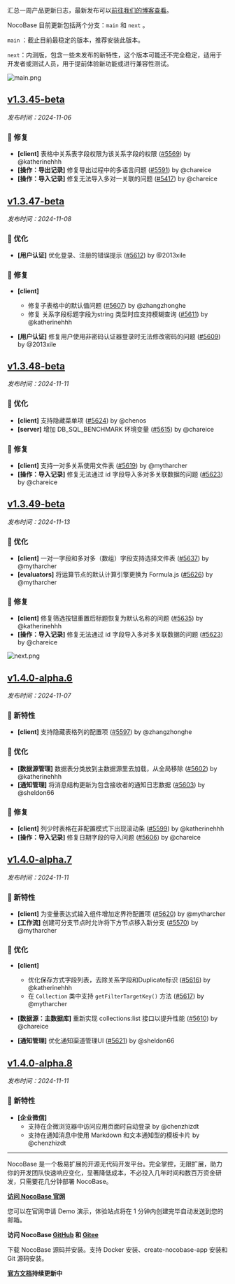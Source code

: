 汇总一周产品更新日志，最新发布可以[前往我们的博客查看](https://www.nocobase.com/cn/blog/tags/release-notes)。

NocoBase 目前更新包括两个分支：`main` 和 `next` 。

`main` ：截止目前最稳定的版本，推荐安装此版本。

`next`：内测版，包含一些未发布的新特性，这个版本可能还不完全稳定，适用于开发者或测试人员，用于提前体验新功能或进行兼容性测试。

![main.png](https://static-docs.nocobase.com/47a3c71734c1d0f908b51f9ebd53c0ac.png)

## [v1.3.45-beta](https://www.nocobase.com/cn/blog/v1.3.45-beta)

*发布时间：2024-11-06*

### 🐛 修复

- **[client]** 表格中关系表字段权限为该关系字段的权限 ([#5569](https://github.com/nocobase/nocobase/pull/5569)) by @katherinehhh
- **[操作：导出记录]** 修复导出过程中的多语言问题 ([#5591](https://github.com/nocobase/nocobase/pull/5591)) by @chareice
- **[操作：导入记录]** 修复无法导入多对一关联的问题 ([#5417](https://github.com/nocobase/nocobase/pull/5417)) by @chareice

## [v1.3.47-beta](https://www.nocobase.com/cn/blog/v1.3.47-beta)

*发布时间：2024-11-08*

### 🚀 优化

- **[用户认证]** 优化登录、注册的错误提示 ([#5612](https://github.com/nocobase/nocobase/pull/5612)) by @2013xile

### 🐛 修复

- **[client]**

  - 修复子表格中的默认值问题 ([#5607](https://github.com/nocobase/nocobase/pull/5607)) by @zhangzhonghe
  - 修复 关系字段标题字段为string 类型时应支持模糊查询 ([#5611](https://github.com/nocobase/nocobase/pull/5611)) by @katherinehhh
- **[用户认证]** 修复用户使用非密码认证器登录时无法修改密码的问题 ([#5609](https://github.com/nocobase/nocobase/pull/5609)) by @2013xile

## [v1.3.48-beta](https://www.nocobase.com/cn/blog/v1.3.48-beta)

*发布时间：2024-11-11*

### 🚀 优化

- **[client]** 支持隐藏菜单项 ([#5624](https://github.com/nocobase/nocobase/pull/5624)) by @chenos
- **[server]** 增加 DB_SQL_BENCHMARK 环境变量 ([#5615](https://github.com/nocobase/nocobase/pull/5615)) by @chareice

### 🐛 修复

- **[client]** 支持一对多关系使用文件表 ([#5619](https://github.com/nocobase/nocobase/pull/5619)) by @mytharcher
- **[操作：导入记录]** 修复无法通过 id 字段导入多对多关联数据的问题 ([#5623](https://github.com/nocobase/nocobase/pull/5623)) by @chareice

## [v1.3.49-beta](https://www.nocobase.com/cn/blog/v1.3.49-beta)

*发布时间：2024-11-13*

### 🚀 优化

- **[client]** 一对一字段和多对多（数组）字段支持选择文件表 ([#5637](https://github.com/nocobase/nocobase/pull/5637)) by @mytharcher
- **[evaluators]** 将运算节点的默认计算引擎更换为 Formula.js ([#5626](https://github.com/nocobase/nocobase/pull/5626)) by @mytharcher

### 🐛 修复

- **[client]** 修复筛选按钮重置后标题恢复为默认名称的问题 ([#5635](https://github.com/nocobase/nocobase/pull/5635)) by @katherinehhh
- **[操作：导入记录]** 修复无法通过 id 字段导入多对多关联数据的问题 ([#5623](https://github.com/nocobase/nocobase/pull/5623)) by @chareice

![next.png](https://static-docs.nocobase.com/8ed17a0f08cc585018f6de6c8b13947d.png)

## [v1.4.0-alpha.6](https://www.nocobase.com/cn/blog/v1.4.0-alpha.6)

*发布时间：2024-11-07*

### 🎉 新特性

- **[client]** 支持隐藏表格列的配置项 ([#5597](https://github.com/nocobase/nocobase/pull/5597)) by @zhangzhonghe

### 🚀 优化

- **[数据源管理]** 数据表分类放到主数据源里去加载，从全局移除 ([#5602](https://github.com/nocobase/nocobase/pull/5602)) by @katherinehhh
- **[通知管理]** 将消息结构更新为包含接收者的通知日志数据 ([#5603](https://github.com/nocobase/nocobase/pull/5603)) by @sheldon66

### 🐛 修复

- **[client]** 列少时表格在非配置模式下出现滚动条 ([#5599](https://github.com/nocobase/nocobase/pull/5599)) by @katherinehhh
- **[操作：导入记录]** 修复日期字段的导入问题 ([#5606](https://github.com/nocobase/nocobase/pull/5606)) by @chareice

## [v1.4.0-alpha.7](https://www.nocobase.com/cn/blog/v1.4.0-alpha.7)

*发布时间：2024-11-11*

### 🎉 新特性

- **[client]** 为变量表达式输入组件增加定界符配置项 ([#5620](https://github.com/nocobase/nocobase/pull/5620)) by @mytharcher
- **[工作流]** 创建可分支节点时允许将下方节点移入新分支 ([#5570](https://github.com/nocobase/nocobase/pull/5570)) by @mytharcher

### 🚀 优化

- **[client]**

  - 优化保存方式字段列表，去除关系字段和Duplicate标识 ([#5616](https://github.com/nocobase/nocobase/pull/5616)) by @katherinehhh
  - 在 `Collection` 类中支持 `getFilterTargetKey()` 方法 ([#5617](https://github.com/nocobase/nocobase/pull/5617)) by @mytharcher
- **[数据源：主数据库]** 重新实现 collections:list 接口以提升性能 ([#5610](https://github.com/nocobase/nocobase/pull/5610)) by @chareice
- **[通知管理]** 优化通知渠道管理UI ([#5621](https://github.com/nocobase/nocobase/pull/5621)) by @sheldon66

## [v1.4.0-alpha.8](https://www.nocobase.com/cn/blog/v1.4.0-alpha.8)

*发布时间：2024-11-11*

### 🎉 新特性

- **[企业微信]**
  - 支持在企微浏览器中访问应用页面时自动登录 by @chenzhizdt
  - 支持在通知消息中使用 Markdown 和文本通知型的模板卡片 by @chenzhizdt

---

NocoBase 是一个极易扩展的开源无代码开发平台。完全掌控，无限扩展，助力你的开发团队快速响应变化，显著降低成本，不必投入几年时间和数百万资金研发，只需要花几分钟部署 NocoBase。

**[访问 NocoBase 官网](https://www.nocobase.com/cn)**

您可以在官网申请 Demo 演示，体验站点将在 1 分钟内创建完毕自动发送到您的邮箱。

**访问 NocoBase [GitHub](https://github.com/nocobase/nocobase) 和 [Gitee](https://gitee.com/nocobase/nocobase)**

下载 NocoBase 源码并安装。支持 Docker 安装、create-nocobase-app 安装和 Git 源码安装。

**[官方文档](https://docs-cn.nocobase.com/)持续更新中**
